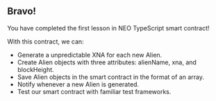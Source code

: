 ## Bravo! 

You have completed the first lesson in NEO TypeScript smart contract! 

With this contract, we can: 

- Generate a unpredictable XNA for each new Alien. 
- Create Alien objects with three attributes: alienName, xna, and blockHeight.
- Save Alien objects in the smart contract in the format of an array. 
- Notify whenever a new Alien is generated. 
- Test our smart contract with familiar test frameworks.
